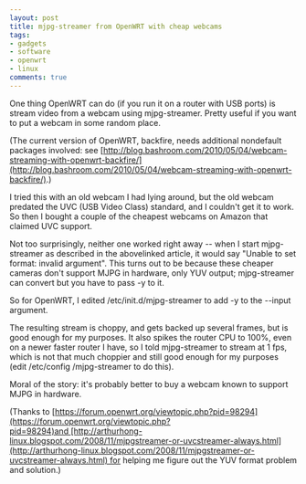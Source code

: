 ```yaml
---
layout: post
title: mjpg-streamer from OpenWRT with cheap webcams
tags:
- gadgets
- software
- openwrt
- linux
comments: true
---
```

One thing OpenWRT can do (if you run it on a router with USB ports) is stream
video from a webcam using mjpg-streamer. Pretty useful if you want to put a
webcam in some random place.

(The current version of OpenWRT, backfire, needs additional nondefault
packages involved: see [http://blog.bashroom.com/2010/05/04/webcam-streaming-with-openwrt-backfire/](http://blog.bashroom.com/2010/05/04/webcam-streaming-with-openwrt-backfire/).)

I tried this with an old webcam I had lying around, but the old webcam
predated the UVC (USB Video Class) standard, and I couldn't get it to work. So
then I bought a couple of the cheapest webcams on Amazon that claimed UVC
support.

Not too surprisingly, neither one worked right away -- when I start mjpg-
streamer as described in the abovelinked article, it would say "Unable to set
format: invalid argument". This turns out to be because these cheaper cameras
don't support MJPG in hardware, only YUV output; mjpg-streamer can convert but
you have to pass -y to it.

So for OpenWRT, I edited /etc/init.d/mjpg-streamer to add -y to the --input
argument.

The resulting stream is choppy, and gets backed up several frames, but is good
enough for my purposes. It also spikes the router CPU to 100%, even on a newer
faster router I have, so I told mjpg-streamer to stream at 1 fps, which is not
that much choppier and still good enough for my purposes (edit /etc/config
/mjpg-streamer to do this).

Moral of the story: it's probably better to buy a webcam known to support MJPG
in hardware.

(Thanks to [https://forum.openwrt.org/viewtopic.php?pid=98294](https://forum.openwrt.org/viewtopic.php?pid=98294)and [http://arthurhong-linux.blogspot.com/2008/11/mjpgstreamer-or-uvcstreamer-always.html](http://arthurhong-linux.blogspot.com/2008/11/mjpgstreamer-or-uvcstreamer-always.html) for helping me figure out the YUV format problem and solution.)
